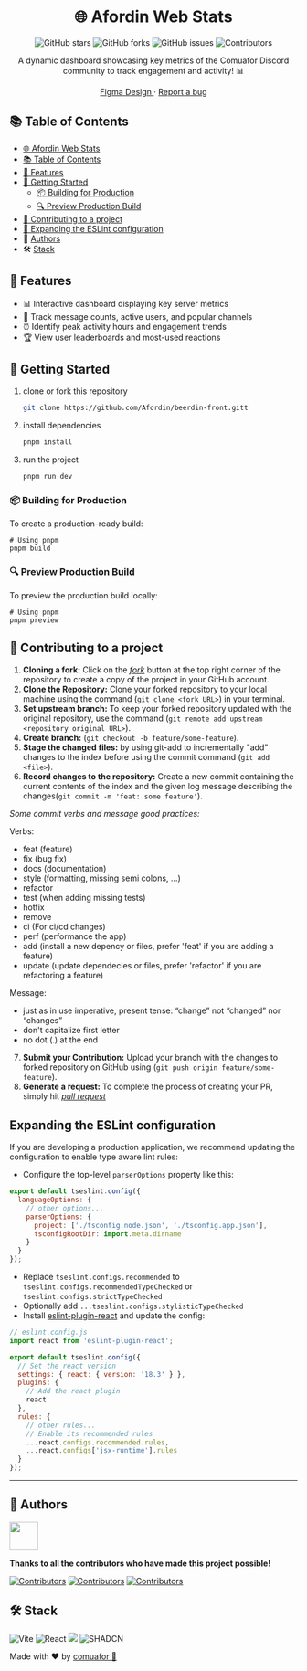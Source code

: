 <div align="center">

# 🌐 Afordin Web Stats
  
![GitHub stars](https://img.shields.io/github/stars/Afordin/beerdin-front?style=social)
![GitHub forks](https://img.shields.io/github/forks/Afordin/beerdin-front?style=social)
![GitHub issues](https://img.shields.io/github/issues/Afordin/beerdin-front)
![Contributors](https://img.shields.io/github/contributors/Afordin/beerdin-front)

A dynamic dashboard showcasing key metrics of the Comuafor Discord community to track engagement and activity! 📊

[Figma Design
](https://www.figma.com/design/bJtuMCSitvEhSugW4mQZsW/afordin-web-stats?node-id=33-153&p=f&t=9smQhS85vKfprhe1-0/Variety-Designs?type=design&node-id=1203-960&mode=design&t=MtKYUyZD2jwNeTxp-0) · [Report a bug](https://github.com/Afordin/beerdin-front/issues)

</div>


## 📚 Table of Contents

- [🌐 Afordin Web Stats](#-afordin-web-stats)
- [📚 Table of Contents](#-table-of-contents)
- [🌟 Features](#-features)
- [🚀 Getting Started](#-getting-started)
  - [📦 Building for Production](#-building-for-production)
  - [🔍 Preview Production Build](#-preview-production-build)
- [🤝 Contributing to a project](#-contributing-to-a-project)
- [🔧 Expanding the ESLint configuration](#expanding-the-eslint-configuration)
- 👥 [Authors](#-authors)
- 🛠️ [Stack](#-authors)

## 🌟 Features

- 📊 Interactive dashboard displaying key server metrics
- 💬 Track message counts, active users, and popular channels
- ⏰ Identify peak activity hours and engagement trends
- 🏆 View user leaderboards and most-used reactions

## 🚀 Getting Started

1. clone or fork this repository

   ```sh
   git clone https://github.com/Afordin/beerdin-front.gitt
   ```

2. install dependencies

   ```bash
   pnpm install
   ```

3. run the project
   ```bash
   pnpm run dev
   ```
### 📦 Building for Production

To create a production-ready build:

```shellscript
# Using pnpm
pnpm build
```

### 🔍 Preview Production Build

To preview the production build locally:

```shellscript
# Using pnpm
pnpm preview
```

## 🤝 Contributing to a project

1. **Cloning a fork:**
   Click on the [_fork_](https://github.com/Afordin/beerdin-front/fork) button at the top right corner of the repository to create a copy of the project in your GitHub account.
2. **Clone the Repository:** Clone your forked repository to your local machine using the command (`git clone <fork URL>`) in your terminal.
3. **Set upstream branch:** To keep your forked repository updated with the original repository, use the command (`git remote add upstream <repository original URL>`).
4. **Create branch:** (`git checkout -b feature/some-feature`).
5. **Stage the changed files:** by using git-add to incrementally "add" changes to the index before using the commit command (`git add <file>`).
6. **Record changes to the repository:** Create a new commit containing the current contents of the index and the given log message describing the changes(`git commit -m 'feat: some feature'`).

_Some commit verbs and message good practices:_

Verbs:

- feat (feature)
- fix (bug fix)
- docs (documentation)
- style (formatting, missing semi colons, …)
- refactor
- test (when adding missing tests)
- hotfix
- remove
- ci (For ci/cd changes)
- perf (performance the app)
- add (install a new depency or files, prefer 'feat' if you are adding a feature)
- update (update dependecies or files, prefer 'refactor' if you are refactoring a feature)

Message:

- just as in use imperative, present tense: “change” not “changed” nor “changes”
- don't capitalize first letter
- no dot (.) at the end

7. **Submit your Contribution:** Upload your branch with the changes to forked repository on GitHub using (`git push origin feature/some-feature`).
8. **Generate a request:** To complete the process of creating your PR, simply hit [_pull request_](https://github.com/Afordin/beerdin-front/pulls)

## Expanding the ESLint configuration

If you are developing a production application, we recommend updating the configuration to enable type aware lint rules:

- Configure the top-level `parserOptions` property like this:

```js
export default tseslint.config({
  languageOptions: {
    // other options...
    parserOptions: {
      project: ['./tsconfig.node.json', './tsconfig.app.json'],
      tsconfigRootDir: import.meta.dirname
    }
  }
});
```

- Replace `tseslint.configs.recommended` to `tseslint.configs.recommendedTypeChecked` or `tseslint.configs.strictTypeChecked`
- Optionally add `...tseslint.configs.stylisticTypeChecked`
- Install [eslint-plugin-react](https://github.com/jsx-eslint/eslint-plugin-react) and update the config:

```js
// eslint.config.js
import react from 'eslint-plugin-react';

export default tseslint.config({
  // Set the react version
  settings: { react: { version: '18.3' } },
  plugins: {
    // Add the react plugin
    react
  },
  rules: {
    // other rules...
    // Enable its recommended rules
    ...react.configs.recommended.rules,
    ...react.configs['jsx-runtime'].rules
  }
});
```

---

## 👥 Authors

<a href="https://github.com/afordigital">
   <img width="50px" src="https://avatars.githubusercontent.com/u/43246362?v=4" />
</a>

**Thanks to all the contributors who have made this project possible!**

[![Contributors](https://contrib.rocks/image?repo=Afordin/beerdin-front)](https://github.com/Afordin/beerdin-front/graphs/contributors)
[![Contributors](https://contrib.rocks/image?repo=Afordin/beerdin)](https://github.com/Afordin/beerdin/graphs/contributors)
[![Contributors](https://contrib.rocks/image?repo=Afordin/beerdin-api)](https://github.com/Afordin/beerdin-api/graphs/contributors)

## 🛠️ Stack

![Vite](https://img.shields.io/badge/vite-%23646CFF.svg?style=for-the-badge&logo=vite&logoColor=white) ![React](https://img.shields.io/badge/react-%2320232a.svg?style=for-the-badge&logo=react&logoColor=%2361DAFB) <img src= "https://img.shields.io/badge/typescript-%23007ACC.svg?style=for-the-badge&logo=typescript&logoColor=white"> ![SHADCN](https://img.shields.io/badge/shadcn/ui-000000?style=for-the-badge&logo=shadcn/ui&logoColor=white)

Made with ❤️ by [comuafor 🐀](https://discord.com/invite/comuafor)